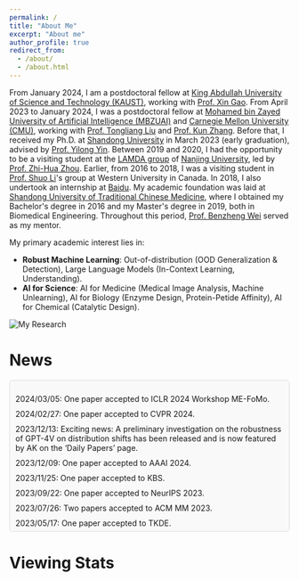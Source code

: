 ```yaml
---
permalink: /
title: "About Me"
excerpt: "About me"
author_profile: true
redirect_from: 
  - /about/
  - /about.html
---
```


From January 2024, I am a postdoctoral fellow at [King Abdullah University of Science and Technology (KAUST)](https://www.kaust.edu.sa/en/), working with [Prof. Xin Gao](https://cemse.kaust.edu.sa/sfb/people/person/xin-gao). From April 2023 to January 2024, I was a postdoctoral fellow at [Mohamed bin Zayed University of Artificial Intelligence (MBZUAI)](https://mbzuai.ac.ae/) and [Carnegie Mellon University (CMU)](https://www.cmu.edu/), working with [Prof. Tongliang Liu](https://tongliang-liu.github.io/) and [Prof. Kun Zhang](http://www.andrew.cmu.edu/user/kunz1/). Before that, I received my Ph.D. at [Shandong University](https://www.sdu.edu.cn/) in March 2023 (early graduation), advised by [Prof. Yilong Yin](https://faculty.sdu.edu.cn/ylyin). Between 2019 and 2020, I had the opportunity to be a visiting student at the [LAMDA group](https://www.lamda.nju.edu.cn/MainPage.ashx) of [Nanjing University](https://www.nju.edu.cn/EN/main.psp), led by [Prof. Zhi-Hua Zhou](https://cs.nju.edu.cn/zhouzh/index.htm). Earlier, from 2016 to 2018, I was a visiting student in [Prof. Shuo Li](https://engineering.case.edu/about/school-directory/shuo-li)'s group at Western University in Canada. In 2018, I also undertook an internship at [Baidu](https://www.baidu.com/). My academic foundation was laid at [Shandong University of Traditional Chinese Medicine](https://www.sdutcm.edu.cn/), where I obtained my Bachelor's degree in 2016 and my Master's degree in 2019, both in Biomedical Engineering. Throughout this period, [Prof. Benzheng Wei](https://medai.sdutcm.edu.cn/) served as my mentor.

My primary academic interest lies in:
- **Robust Machine Learning**: Out-of-distribution (OOD Generalization & Detection), Large Language Models (In-Context Learning, Understanding).
- **AI for Science**: AI for Medicine (Medical Image Analysis, Machine Unlearning), AI for Biology (Enzyme Design, Protein-Petide Affinity), AI for Chemical (Catalytic Design).

![My Research](https://github.com/zhyhan/zhyhan.github.io/blob/master/images/My%20Research.png)

# News

<div style="border: 1px solid #ddd; padding: 10px; height: 250px; overflow-y: scroll; background-color: #f9f9f9; border-radius: 5px; margin-bottom: 20px">
  <ul style="list-style-type: none; padding-left: 0;">
    <li style="margin-bottom: 10px;">2024/03/05: One paper accepted to ICLR 2024 Workshop ME-FoMo.</li>
    <li style="margin-bottom: 10px;">2024/02/27: One paper accepted to CVPR 2024.</li>
    <li style="margin-bottom: 10px;">2023/12/13: Exciting news: A preliminary investigation on the robustness of GPT-4V on distribution shifts has been released and is now featured by AK on the ‘Daily Papers’ page.</li>
    <li style="margin-bottom: 10px;">2023/12/09: One paper accepted to AAAI 2024.</li>
    <li style="margin-bottom: 10px;">2023/11/25: One paper accepted to KBS.</li>
    <li style="margin-bottom: 10px;">2023/09/22: One paper accepted to NeurIPS 2023.</li>
    <li style="margin-bottom: 10px;">2023/07/26: Two papers accepted to ACM MM 2023.</li>
    <li style="margin-bottom: 10px;">2023/05/17: One paper accepted to TKDE.</li>
    <li style="margin-bottom: 10px;">2023/05/12: One paper accepted to Pattern Recognition.</li>
    <li style="margin-bottom: 10px;">2023/02/28: One paper accepted to CVPR 2023.</li>
    <li style="margin-bottom: 10px;">2022/11/19: One paper accepted to AAAI 2023.</li>
    <li style="margin-bottom: 10px;">2022/10/01: One paper accepted to TPAMI.</li>
    <li style="margin-bottom: 10px;">2022/09/17: One paper accepted to ACML 2022.</li>
    <li style="margin-bottom: 10px;">2022/07/05: One paper accepted to Science China Information Sciences.</li>
    <li style="margin-bottom: 10px;">2022/06/30: One paper (oral) accepted to ACM MM 2022.</li>
    <li style="margin-bottom: 10px;">2022/06/13: One paper accepted to TIP.</li>
    <li style="margin-bottom: 10px;">2022/05/20: One paper accepted to KBS.</li>
    <li style="margin-bottom: 10px;">2022/03/03: Two papers accepted to CVPR 2022.</li>
    <li style="margin-bottom: 10px;">2021/12/01: One paper (oral) accepted to AAAI 2022.</li>
    <li style="margin-bottom: 10px;">2020/12/02: One paper accepted to IPMI 2022.</li>
    <li style="margin-bottom: 10px;">2020/09/25: One paper accepted to MedIA.</li>
    <li style="margin-bottom: 10px;">2020/05/15: One paper accepted to TMI.</li>
    <li style="margin-bottom: 10px;">2020/04/20: One paper accepted to IJCAI 2020.</li>
  </ul>
</div>


# Viewing Stats

<!-- <div style='width:350px;height:3500px;margin:0 auto'>
    <script type="text/javascript" id="clustrmaps" src="//clustrmaps.com/map_v2.js?d=4HIu0QzaVjxZ6lANkwG5E12bXki5oB6rfb-tI4vEPyQ&cl=ffffff&w=a"></script>
</div> -->

<script type="text/javascript" id="clustrmaps" src="//clustrmaps.com/map_v2.js?d=xIYdraSx8fRarw5QPwn9OsGSHC0E3a2iArnFWuSJly4&cl=ffffff&w=a"></script>

<!-- Motto
======
$\color{Brown}{\texttt{Never Underestimate Your Power to Change Yourself!}}$ -->
